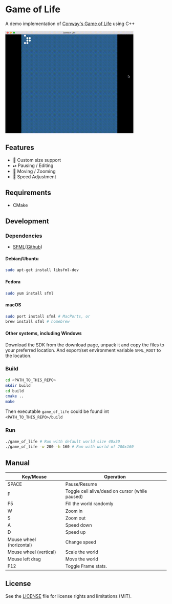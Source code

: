 # Game of Life

A demo implementation of [Conway's Game of Life](https://en.wikipedia.org/wiki/Conway%27s_Game_of_Life) using C++

![Game of Life](game-of-life.gif)

## Features

- 📐 Custom size support
- ⏯ Pausing / Editing
- 🔎 Moving / Zooming
- 🚀 Speed Adjustment 

## Requirements

- CMake

## Development

### Dependencies

- [SFML](https://www.sfml-dev.org/)([Github](https://github.com/SFML/SFML))

#### Debian/Ubuntu

```bash
sudo apt-get install libsfml-dev
```

#### Fedora

```bash
sudo yum install sfml
```

#### macOS

```bash
sudo port install sfml # MacPorts, or
brew install sfml # homebrew
```

#### Other systems, including Windows
Download the SDK from the download page, unpack it and copy the files to your preferred location.
And export/set environment variable `SFML_ROOT` to the location.

### Build

```bash
cd <PATH_TO_THIS_REPO>
mkdir build
cd build
cmake ..
make
```
Then executable `game_of_life` could be found int `<PATH_TO_THIS_REPO>/build`

### Run
```bash
./game_of_life # Run with default world size 40x30
./game_of_life -w 200 -h 160 # Run with world of 200x160 
```

## Manual
Key/Mouse | Operation
--------- | ---------
SPACE | Pause/Resume
F | Toggle cell alive/dead on cursor (while paused)
F5 | Fill the world randomly
W | Zoom in
S | Zoom out
A | Speed down
D | Speed up
Mouse wheel (horizontal) | Change speed
Mouse wheel (vertical) | Scale the world
Mouse left drag | Move the world
F12 | Toggle Frame stats.

## License

See the [LICENSE](LICENSE.md) file for license rights and limitations (MIT).
